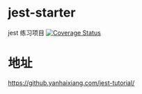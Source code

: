 # jest-starter
jest 练习项目
[![Coverage Status](https://coveralls.io/repos/github/lippzhang/jest-starter/badge.svg?branch=main)](https://coveralls.io/github/lippzhang/jest-starter?branch=main)
# 地址
https://github.yanhaixiang.com/jest-tutorial/